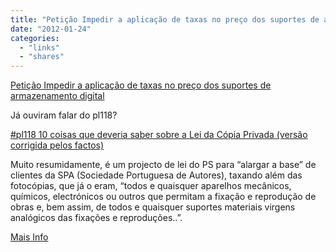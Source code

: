 ```yaml
---
title: "Petição Impedir a aplicação de taxas no preço dos suportes de armazenamento digital"
date: "2012-01-24"
categories: 
  - "links"
  - "shares"
---
```


[Petição Impedir a aplicação de taxas no preço dos suportes de armazenamento digital](http://www.peticaopublica.com/?pi=P2012N19181)

Já ouviram falar do pl118?

[#pl118 10 coisas que deveria saber sobre a Lei da Cópia Privada (versão corrigida pelos factos)](http://jonasnuts.com/428731.html)

Muito resumidamente, é um projecto de lei do PS para “alargar a base” de clientes da SPA (Sociedade Portuguesa de Autores), taxando além das fotocópias, que já o eram, “todos e quaisquer aparelhos mecânicos, químicos, electrónicos ou outros que permitam a fixação e reprodução de obras e, bem assim, de todos e quaisquer suportes materiais virgens analógicos das fixações e reproduções..”.

[Mais Info](http://jonasnuts.com/425057.html)
